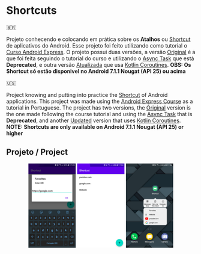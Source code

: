 # Shortcuts

:brazil:

Projeto conhecendo e colocando em prática sobre os **Atalhos** ou [Shortcut](https://developer.android.com/guide/topics/ui/shortcuts?hl=pt-br) de aplicativos do Android. Esse projeto foi feito utilizando como tutorial o [Curso Android Express](https://androiddeveloper.com.br/inscricao). O projeto possui duas versões, a versão [Original](https://github.com/Henrique-Santos-da-Silva/Simple-Shortcut-App/tree/main) é a que foi feita seguindo o tutorial do curso e utilizando o [Async Task](https://developer.android.com/reference/android/os/AsyncTask) que está **Deprecated**, e outra versão [Atualizada](https://github.com/Henrique-Santos-da-Silva/Simple-Shortcut-App/tree/with-kotlin-coroutines) que usa [Kotlin Coroutines](https://kotlinlang.org/docs/coroutines-overview.html). **OBS: Os Shortcut só estão disponivel no Android 7.1.1 Nougat (API 25) ou acima**

:us:

Project knowing and putting into practice the [Shortcut](https://developer.android.com/guide/topics/ui/shortcuts) of Android applications. This project was made using the [Android Express Course](https://androiddeveloper.com.br/inscricao) as a tutorial in Portuguese. The project has two versions, the [Original](https://github.com/Henrique-Santos-da-Silva/Simple-Shortcut-App/tree/main) version is the one made following the course tutorial and using the [Async Task](https://developer.android.com/reference/android/os/AsyncTask) that is **Deprecated**, and another [Updated](https://github.com/Henrique-Santos-da-Silva/Simple-Shortcut-App/tree/with-kotlin-coroutines) version that uses [Kotlin Coroutines](https://kotlinlang.org/docs/coroutines-overview.html). **NOTE: Shortcuts are only available on Android 7.1.1 Nougat (API 25) or higher**

## Projeto / Project

<div align="center">
  <img style="width: 25%;" src=".github/Screenshot1.png">  
  <img style="width: 25%;" src=".github/Screenshot2.png">
  <img style="width: 25%;" src=".github/Screenshot3.png">
</div>

